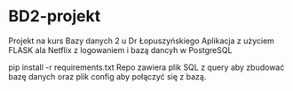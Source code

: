 ﻿# BD2-projekt
Projekt na kurs Bazy danych 2 u Dr Łopuszyńskiego
Aplikacja z użyciem FLASK ala Netflix z logowaniem i bazą dancyh w PostgreSQL

pip install -r requirements.txt
Repo zawiera plik SQL z query aby zbudować bazę danych oraz plik config aby połączyć się z bazą.
